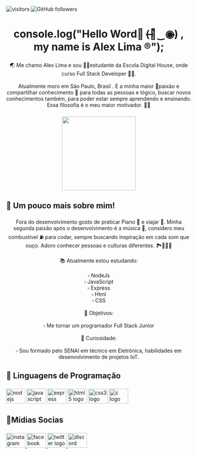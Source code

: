 ![visitors](https://visitor-badge.glitch.me/badge?page_id=Alima07.visitor-badge)
![GitHub followers](https://img.shields.io/github/followers/Alima07?style=social)


<h1 align="center">console.log("Hello Word👋 (̶◉͛‿◉̶) , my name is Alex Lima ®");</h1>

###

<p align="center">🌏 Me chamo Alex Lima e sou 🧑‍🏫estudante da Escola Digital House, onde curso Full Stack Developer 🧑‍💻.<br><br>Atualmente moro em São Paulo, Brasil . E a minha maior 💙paixão e compartilhar conhecimento 🧠 para todas as pessoas e lógico, buscar novos conhecimentos também, para poder estar sempre aprendendo e ensinando. Essa filosofia é o meu maior motivador. 🧘‍♂</p>

###

<div align="center">
  <img height="200" src="https://octodex.github.com/images/daftpunktocat-guy.gif"  />
</div>

###

<h2 align="left">🧬 Um pouco mais sobre mim!</h2>

###

<p align="center">Fora do desenvolvimento gosto de praticar Piano 🎹 e viajar 🌄. Minha segunda paixão após o desenvolvimento é a música 🎼, considero meu combustível ⛽ para codar, sempre buscando inspiração em cada som que ouço. Adoro conhecer pessoas e culturas diferentes. 🏞🏰🏯🗽<br><br>📚 Atualmente estou estudando:<br><br>▫ NodeJs<br>▫ JavaScript<br>▫ Express<br>▫ Html<br>▫ CSS<br><br>🎯 Objetivos:<br><br>▫ Me tornar um programador Full Stack Junior<br><br>🎲 Curiosidade:<br><br>▫ Sou formado pelo SENAI em técnico em Eletrônica, habilidades em desenvolvimento de projetos IoT.</p>

###

<h2 align="left">🤖 Linguagens de Programação</h2>

###

<div align="left">
  <img src="https://cdn.jsdelivr.net/gh/devicons/devicon/icons/nodejs/nodejs-original.svg" height="40" width="52" alt="nodejs logo"  />
  <img src="https://cdn.jsdelivr.net/gh/devicons/devicon/icons/javascript/javascript-original.svg" height="40" width="52" alt="javascript logo"  />
  <img src="https://cdn.jsdelivr.net/gh/devicons/devicon/icons/express/express-original.svg" height="40" width="52" alt="express logo"  />
  <img src="https://cdn.jsdelivr.net/gh/devicons/devicon/icons/html5/html5-original.svg" height="40" width="52" alt="html5 logo"  />
  <img src="https://cdn.jsdelivr.net/gh/devicons/devicon/icons/css3/css3-original.svg" height="40" width="52" alt="css3 logo"  />
  <img src="https://cdn.jsdelivr.net/gh/devicons/devicon/icons/c/c-original.svg" height="40" width="52" alt="c logo"  />
</div>

###

<h2 align="left">🤳Mídias Socias</h2>

###

<div align="left">
  <a href="https://www.instagram.com/a1ex.lima" target="_blank">
    <img src="https://raw.githubusercontent.com/maurodesouza/profile-readme-generator/master/src/assets/icons/social/instagram/default.svg" width="52" height="40" alt="instagram logo"  />
  </a>
  <a href="https://www.facebook.com/alima07" target="_blank">
    <img src="https://raw.githubusercontent.com/maurodesouza/profile-readme-generator/master/src/assets/icons/social/facebook/default.svg" width="52" height="40" alt="facebook logo"  />
  </a>
  <a href="https://twitter.com/A1ex_0282" target="_blank">
    <img src="https://raw.githubusercontent.com/maurodesouza/profile-readme-generator/master/src/assets/icons/social/twitter/default.svg" width="52" height="40" alt="twitter logo"  />
  </a>
  <a href="Alima07#2276" target="_blank">
    <img src="https://raw.githubusercontent.com/maurodesouza/profile-readme-generator/master/src/assets/icons/social/discord/default.svg" width="52" height="40" alt="discord logo"  />
  </a>
</div>

###
